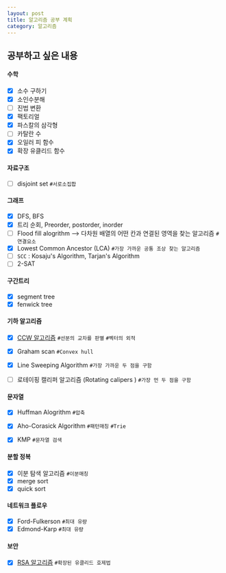 ```yaml
---
layout: post
title: 알고리즘 공부 계획
category: 알고리즘
---
```


## 공부하고 싶은 내용
#### 수학
- [X] 소수 구하기
- [X] 소인수분해
- [ ] 진법 변환
- [X] 팩토리얼
- [X] 파스칼의 삼각형
- [ ] 카탈란 수 
- [X] 오일러 피 함수
- [X] 확장 유클리드 함수

#### 자료구조
- [ ] disjoint set `#서로소집합`

#### 그래프
- [X] DFS, BFS
- [X] 트리 순회, Preorder, postorder, inorder
- [ ] Flood fill alogrithm --> 다차원 배열의 어떤 칸과 연결된 영역을 찾는 알고리즘 `#연결요소`
- [X] Lowest Common Ancestor (LCA) `#가장 가까운 공통 조상 찾는 알고리즘`
- [ ] `SCC` : Kosaju's Algorithm, Tarjan's Algorithm 
- [ ] 2-SAT

#### 구간트리
- [X] segment tree
- [X] fenwick tree 

#### 기하 알고리즘
- [X] [CCW 알고리즘](https://rmcodestar.github.io/%EC%95%8C%EA%B3%A0%EB%A6%AC%EC%A6%98/2018/07/29/vector-product/)  `#선분의 교차를 판별` `#벡터의 외적`
- [X] Graham scan `#Convex hull`
- [X] Line Sweeping Algorithm `#가장 가까운 두 점을 구함`
- [ ] 로테이핑 캘리퍼 알고리즘 (Rotating calipers ) `#가장 먼 두 점을 구함`


#### 문자열
- [X] Huffman Alogrithm `#압축`
- [X] Aho-Corasick Algorithm `#패턴매칭` `#Trie`
- [X] KMP `#문자열 검색`


#### 분할 정복
- [X] 이분 탐색 알고리즘 `#이분매칭`
- [X] merge sort
- [X] quick sort

#### 네트워크 플로우
- [X] Ford-Fulkerson `#최대 유량`
- [X] Edmond-Karp `#최대 유량`

#### 보안
- [X] [RSA 알고리즘](https://rmcodestar.github.io/%EC%95%8C%EA%B3%A0%EB%A6%AC%EC%A6%98/2018/06/11/RSA/) `#확장된 유클리드 호제법`
